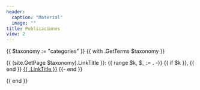 ```yaml
---
header:
  caption: "Material"
  image: ""
title: Publicaciones
view: 2
---
```


{{ $taxonomy := "categories" }}
{{ with .GetTerms $taxonomy }}
  <p>
    {{ (site.GetPage $taxonomy).LinkTitle }}:
    {{ range $k, $_ := . -}}
      {{ if $k }}, {{ end }}
      <a href="{{< list_categories >}}">{{ .LinkTitle }}</a>
    {{- end }}
  </p>
{{ end }}